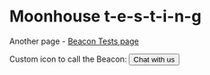<script type="text/javascript">!function(e,t,n){function a(){var e=t.getElementsByTagName("script")[0],n=t.createElement("script");n.type="text/javascript",n.async=!0,n.src="https://beacon-v2.helpscout.net",e.parentNode.insertBefore(n,e)}if(e.Beacon=n=function(t,n,a){e.Beacon.readyQueue.push({method:t,options:n,data:a})},n.readyQueue=[],"complete"===t.readyState)return a();e.attachEvent?e.attachEvent("onload",a):e.addEventListener("load",a,!1)}(window,document,window.Beacon||function(){});</script>
<script type="text/javascript">window.Beacon('init', '38f4b4ff-9b87-4e70-93ee-f26b50999142');
Beacon('config', {
hideFABOnMobile: true
});
Beacon('identify', {
  name: 'Paola',
  email: 'paola+stevezissou@helpscout.com',
  accountlookup: 'https:\/\/website.com\/profiles\/accountid={%variable here}'
})
</script>



# Moonhouse t-e-s-t-i-n-g

Another page - [Beacon Tests page](https://paolapaoli.github.io/beacon-tests)

Custom icon to call the Beacon:
<button type="button" id="beacon" onclick="return Beacon('open')">Chat with us</button>
